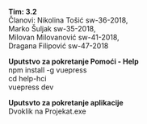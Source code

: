 <strong> Tim: 3.2 </strong> </br>
Članovi: Nikolina Tošić sw-36-2018, </br>
         Marko Šuljak sw-35-2018, </br>
         Milovan Milovanović sw-41-2018, </br> 
         Dragana Filipović sw-47-2018 </br>

<strong> Uputstvo za pokretanje Pomoći - Help </strong> </br>
  npm install -g vuepress </br>
  cd help-hci </br>
  vuepress dev </br>
  
<strong> Uputsvto za pokretanje aplikacije </strong> </br>
  Dvoklik na Projekat.exe
  
  
  
